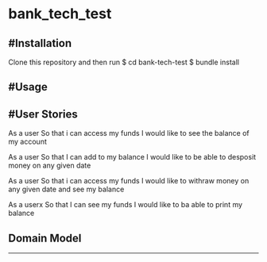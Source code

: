# bank_tech_test

## #Installation

Clone this repository and then run
$ cd bank-tech-test
$ bundle install

## #Usage

## #User Stories

As a user
So that i can access my funds
I would like to see the balance of my account

As a user
So that I can add to my balance
I would like to be able to desposit money on any given date

As a user
So that i can access my funds
I would like to withraw money on any given date
and see my balance

As a userx
So that I can see my funds
I would like to ba able to print my balance

## Domain Model

---
